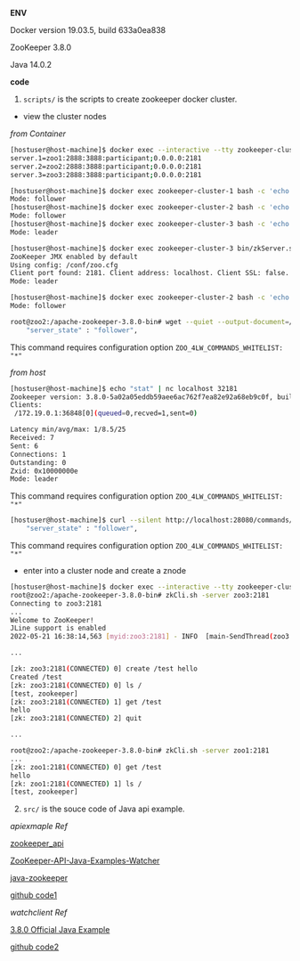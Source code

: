 **ENV**

Docker version 19.03.5, build 633a0ea838

ZooKeeper 3.8.0

Java 14.0.2

**code**

1. `scripts/` is the scripts to create zookeeper docker cluster.

- view the cluster nodes

*from Container*

```bash
[hostuser@host-machine]$ docker exec --interactive --tty zookeeper-cluster-3 bin/zkCli.sh -server :2181 config | grep ^server
server.1=zoo1:2888:3888:participant;0.0.0.0:2181
server.2=zoo2:2888:3888:participant;0.0.0.0:2181
server.3=zoo3:2888:3888:participant;0.0.0.0:2181
```

```bash
[hostuser@host-machine]$ docker exec zookeeper-cluster-1 bash -c 'echo "srvr" | nc localhost 2181' | grep "Mode"
Mode: follower
[hostuser@host-machine]$ docker exec zookeeper-cluster-2 bash -c 'echo "srvr" | nc localhost 2181' | grep "Mode"
Mode: follower
[hostuser@host-machine]$ docker exec zookeeper-cluster-3 bash -c 'echo "srvr" | nc localhost 2181' | grep "Mode"
Mode: leader
```

```bash
[hostuser@host-machine]$ docker exec zookeeper-cluster-3 bin/zkServer.sh status
ZooKeeper JMX enabled by default
Using config: /conf/zoo.cfg
Client port found: 2181. Client address: localhost. Client SSL: false.
Mode: leader
```

```bash
[hostuser@host-machine]$ docker exec zookeeper-cluster-2 bash -c 'echo "stat" | nc localhost 2181' | grep "Mode"
Mode: follower
```

```bash
root@zoo2:/apache-zookeeper-3.8.0-bin# wget --quiet --output-document=/dev/stdout http://localhost:8080/commands/stat | grep "server_state"
    "server_state" : "follower",
```
This command requires configuration option `ZOO_4LW_COMMANDS_WHITELIST: "*"`

*from host*

```bash
[hostuser@host-machine]$ echo "stat" | nc localhost 32181
Zookeeper version: 3.8.0-5a02a05eddb59aee6ac762f7ea82e92a68eb9c0f, built on 2022-02-25 08:49 UTC
Clients:
 /172.19.0.1:36848[0](queued=0,recved=1,sent=0)

Latency min/avg/max: 1/8.5/25
Received: 7
Sent: 6
Connections: 1
Outstanding: 0
Zxid: 0x10000000e
Mode: leader
```
This command requires configuration option `ZOO_4LW_COMMANDS_WHITELIST: "*"`

```bash
[hostuser@host-machine]$ curl --silent http://localhost:28080/commands/stat | grep "server_state"
    "server_state" : "follower",
```
This command requires configuration option `ZOO_4LW_COMMANDS_WHITELIST: "*"`

- enter into a cluster node and create a znode

```bash
[hostuser@host-machine]$ docker exec --interactive --tty zookeeper-cluster-2 bash
root@zoo2:/apache-zookeeper-3.8.0-bin# zkCli.sh -server zoo3:2181
Connecting to zoo3:2181
...
Welcome to ZooKeeper!
JLine support is enabled
2022-05-21 16:38:14,563 [myid:zoo3:2181] - INFO  [main-SendThread(zoo3:2181):o.a.z.ClientCnxn$SendThread@1171] - Opening socket connection to server zoo3/172.19.0.13:2181.

...

[zk: zoo3:2181(CONNECTED) 0] create /test hello
Created /test
[zk: zoo3:2181(CONNECTED) 0] ls /
[test, zookeeper]
[zk: zoo3:2181(CONNECTED) 1] get /test
hello
[zk: zoo3:2181(CONNECTED) 2] quit

...

root@zoo2:/apache-zookeeper-3.8.0-bin# zkCli.sh -server zoo1:2181
...
[zk: zoo1:2181(CONNECTED) 0] get /test
hello
[zk: zoo1:2181(CONNECTED) 1] ls /
[test, zookeeper]

```



2. `src/` is the souce code of Java api example.

*apiexmaple Ref*

[zookeeper_api](https://www.tutorialspoint.com/zookeeper/zookeeper_api.htmh)

[ZooKeeper-API-Java-Examples-Watcher](http://java.globinch.com/enterprise-services/zookeeper/apache-zookeeper-explained-tutorial-cases-zookeeper-java-api-examples/#ZooKeeper-API-Java-Examples-Watcher)

[java-zookeeper](https://www.baeldung.com/java-zookeeper)

[github code1](https://github.com/ashish-rane/Hadoop/blob/master/Zookeeper/Workspace/sample1/src/main/java/com/xpert/zookeeper/sample1/ZKClientTest.java)

*watchclient Ref*

[3.8.0 Official Java Example](https://zookeeper.apache.org/doc/r3.8.0/javaExample.html)

[github code2](https://github.com/apache/zookeeper/blob/branch-3.8.0/zookeeper-docs/src/main/resources/markdown/javaExample.md#sc_design)

